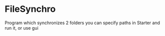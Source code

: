 FileSynchro
===========

Program which synchronizes 2 folders
you can specify paths in Starter and run it, or use gui
